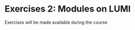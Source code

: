 # Exercises 2: Modules on LUMI

Exercises will be made available during the course

<!--
- [Exercises on "Modules on LUMI"](E04-Modules.md)
-->
